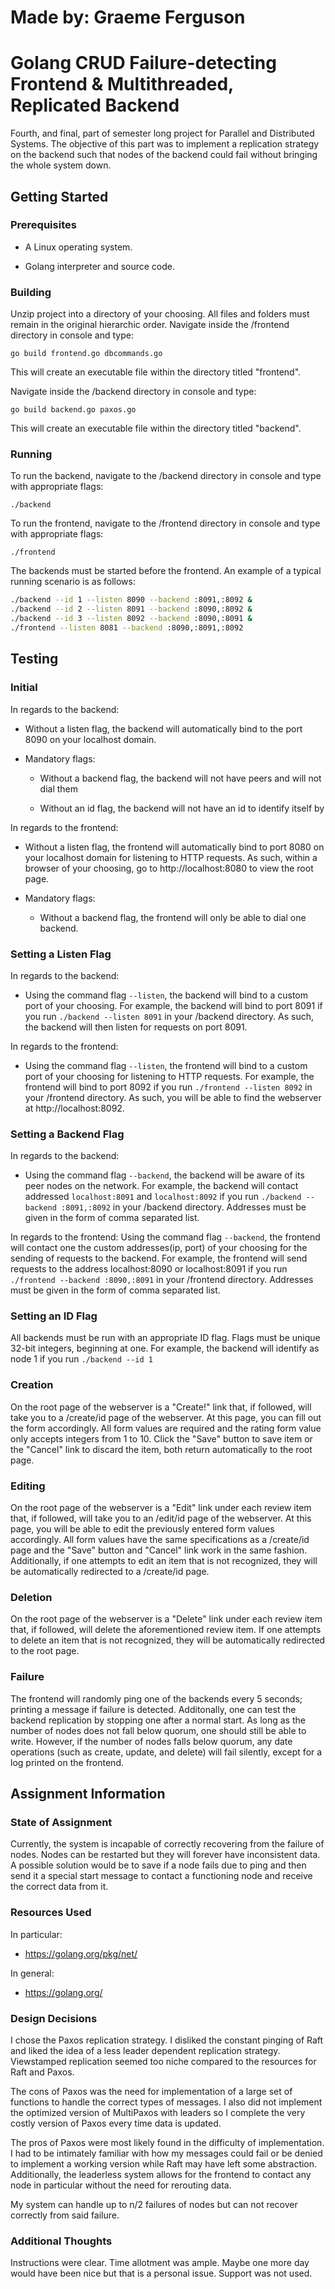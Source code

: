 # Made by: Graeme Ferguson
# Golang CRUD Failure-detecting Frontend & Multithreaded, Replicated Backend
Fourth, and final, part of semester long project for Parallel and Distributed Systems. The objective of this part was to implement a replication strategy on the backend such that nodes of the backend could fail without bringing the whole system down.
## Getting Started
### Prerequisites
* A Linux operating system.

* Golang interpreter and source code.

### Building
Unzip project into a directory of your choosing. All files and folders must remain in the original hierarchic order. Navigate inside the /frontend directory in console and type:

```go build frontend.go dbcommands.go```

This will create an executable file within the directory titled "frontend".

Navigate inside the /backend directory in console and type:

```go build backend.go paxos.go```

This will create an executable file within the directory titled "backend".
### Running
To run the backend, navigate to the /backend directory in console and type with appropriate flags:

```./backend```

To run the frontend, navigate to the /frontend directory in console and type with appropriate flags:

```./frontend```

The backends must be started before the frontend. An example of a typical running scenario is as follows:

```bash
./backend --id 1 --listen 8090 --backend :8091,:8092 &
./backend --id 2 --listen 8091 --backend :8090,:8092 &
./backend --id 3 --listen 8092 --backend :8090,:8091 &
./frontend --listen 8081 --backend :8090,:8091,:8092
```
## Testing
### Initial
In regards to the backend:

* Without a listen flag, the backend will automatically bind to the port 8090 on your localhost domain.

* Mandatory flags:

    * Without a backend flag, the backend will not have peers and will not dial them

    * Without an id flag, the backend will not have an id to identify itself by

In regards to the frontend:

* Without a listen flag, the frontend will automatically bind to port 8080 on your localhost domain for listening to HTTP requests. As such, within a browser of your choosing, go to http://localhost:8080 to view the root page.

* Mandatory flags:

    * Without a backend flag, the frontend will only be able to dial one backend.

### Setting a Listen Flag
In regards to the backend:
* Using the command flag `--listen`, the backend will bind to a custom port of your choosing. For example, the backend will bind to port 8091 if you run `./backend --listen 8091` in your /backend directory. As such, the backend will then listen for requests on port 8091.

In regards to the frontend:
* Using the command flag `--listen`, the frontend will bind to a custom port of your choosing for listening to HTTP requests. For example, the frontend will bind to port 8092 if you run `./frontend --listen 8092` in your /frontend directory. As such, you will be able to find the webserver at http://localhost:8092.
### Setting a Backend Flag
In regards to the backend:
* Using the command flag `--backend`, the backend will be aware of its peer nodes on the network. For example, the backend will contact addressed `localhost:8091` and `localhost:8092` if you run `./backend --backend :8091,:8092` in your /backend directory. Addresses must be given in the form of comma separated list.


In regards to the frontend:
Using the command flag `--backend`, the frontend will contact one the custom addresses(ip, port) of your choosing for the sending of requests to the backend. For example, the frontend will send requests to the address localhost:8090 or localhost:8091 if you run `./frontend --backend :8090,:8091` in your /frontend directory. Addresses must be given in the form of comma separated list.
### Setting an ID Flag
All backends must be run with an appropriate ID flag. Flags must be unique 32-bit integers, beginning at one. For example, the backend will identify as node 1 if you run `./backend --id 1`
### Creation
On the root page of the webserver is a "Create!" link that, if followed, will take you to a /create/id page of the webserver. At this page, you can fill out the form accordingly. All form values are required and the rating form value only accepts integers from 1 to 10. Click the "Save" button to save item or the "Cancel" link to discard the item, both return automatically to the root page.
### Editing
On the root page of the webserver is a "Edit" link under each review item that, if followed, will take you to an /edit/id page of the webserver. At this page, you will be able to edit the previously entered form values accordingly. All form values have the same specifications as a /create/id page and the "Save" button and "Cancel" link work in the same fashion. Additionally, if one attempts to edit an item that is not recognized, they will be automatically redirected to a /create/id page.
### Deletion
On the root page of the webserver is a "Delete" link under each review item that, if followed, will delete the aforementioned review item. If one attempts to delete an item that is not recognized, they will be automatically redirected to the root page.
### Failure
The frontend will randomly ping one of the backends every 5 seconds; printing a message if failure is detected. Additonally, one can test the backend replication by stopping one after a normal start. As long as the number of nodes does not fall below quorum, one should still be able to write. However, if the number of nodes falls below quorum, any date operations (such as create, update, and delete) will fail silently, except for a log printed on the frontend.
## Assignment Information
### State of Assignment
Currently, the system is incapable of correctly recovering from the failure of nodes. Nodes can be restarted but they will forever have inconsistent data. A possible solution would be to save if a node fails due to ping and then send it a special start message to contact a functioning node and receive the correct data from it.
### Resources Used
In particular: 

* https://golang.org/pkg/net/

In general: 

* https://golang.org/

### Design Decisions
I chose the Paxos replication strategy. I disliked the constant pinging of Raft and liked the idea of a less leader dependent replication strategy. Viewstamped replication seemed too niche compared to the resources for Raft and Paxos. 

The cons of Paxos was the need for implementation of a large set of functions to handle the correct types of messages. I also did not implement the optimized version of MultiPaxos with leaders so I complete the very costly version of Paxos every time data is updated.

The pros of Paxos were most likely found in the difficulty of implementation. I had to be intimately familiar with how my messages could fail or be denied to implement a working version while Raft may have left some abstraction. Additionally, the leaderless system allows for the frontend to contact any node in particular without the need for rerouting data.

My system can handle up to n/2 failures of nodes but can not recover correctly from said failure.
### Additional Thoughts
Instructions were clear. Time allotment was ample. Maybe one more day would have been nice but that is a personal issue. Support was not used.